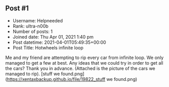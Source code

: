 ## Post #1
- Username: Helpneeded
- Rank: ultra-n00b
- Number of posts: 1
- Joined date: Thu Apr 01, 2021 1:40 pm
- Post datetime: 2021-04-01T05:49:35+00:00
- Post Title: Hotwheels infinite loop

Me and my friend are attempting to rip every car from infinite loop. We only managed to get a few at best. Any ideas that we could try in order to get all the cars? Thank you in advance. (Attached is the picture of the cars we managed to rip).
[stuff we found.png](https://xentaxbackup.github.io/file/19822_stuff we found.png)
